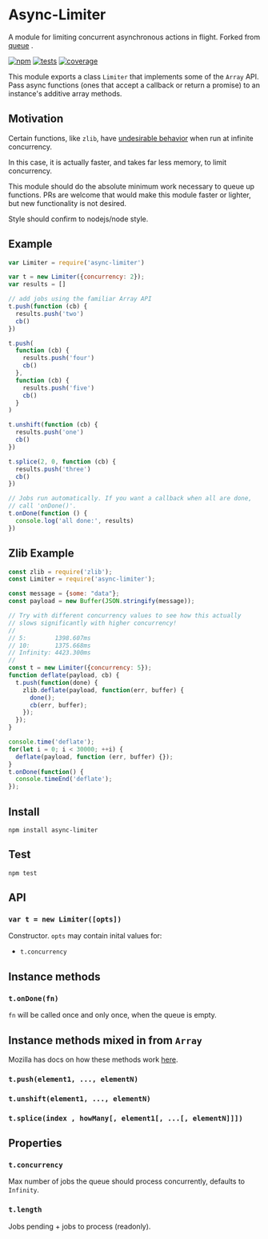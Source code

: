# Async-Limiter

A module for limiting concurrent asynchronous actions in flight. Forked from [queue](https://github.com/jessetane/queue)
.

[![npm](http://img.shields.io/npm/v/async-limiter.svg?style=flat-square)](http://www.npmjs.org/async-limiter)
[![tests](https://img.shields.io/travis/STRML/async-limiter.svg?style=flat-square&branch=master)](https://travis-ci.org/STRML/async-limiter)
[![coverage](https://img.shields.io/coveralls/STRML/async-limiter.svg?style=flat-square&branch=master)](https://coveralls.io/r/STRML/async-limiter)

This module exports a class `Limiter` that implements some of the `Array` API. Pass async functions (ones that accept a
callback or return a promise) to an instance's additive array methods.

## Motivation

Certain functions, like `zlib`,
have [undesirable behavior](https://github.com/nodejs/node/issues/8871#issuecomment-250915913) when run at infinite
concurrency.

In this case, it is actually faster, and takes far less memory, to limit concurrency.

This module should do the absolute minimum work necessary to queue up functions. PRs are welcome that would make this
module faster or lighter, but new functionality is not desired.

Style should confirm to nodejs/node style.

## Example

``` javascript
var Limiter = require('async-limiter')

var t = new Limiter({concurrency: 2});
var results = []

// add jobs using the familiar Array API
t.push(function (cb) {
  results.push('two')
  cb()
})

t.push(
  function (cb) {
    results.push('four')
    cb()
  },
  function (cb) {
    results.push('five')
    cb()
  }
)

t.unshift(function (cb) {
  results.push('one')
  cb()
})

t.splice(2, 0, function (cb) {
  results.push('three')
  cb()
})

// Jobs run automatically. If you want a callback when all are done,
// call 'onDone()'.
t.onDone(function () {
  console.log('all done:', results)
})
```

## Zlib Example

```js
const zlib = require('zlib');
const Limiter = require('async-limiter');

const message = {some: "data"};
const payload = new Buffer(JSON.stringify(message));

// Try with different concurrency values to see how this actually
// slows significantly with higher concurrency!
//
// 5:        1398.607ms
// 10:       1375.668ms
// Infinity: 4423.300ms
//
const t = new Limiter({concurrency: 5});
function deflate(payload, cb) {
  t.push(function(done) {
    zlib.deflate(payload, function(err, buffer) {
      done();
      cb(err, buffer);
    });
  });
}

console.time('deflate');
for(let i = 0; i < 30000; ++i) {
  deflate(payload, function (err, buffer) {});
}
t.onDone(function() {
  console.timeEnd('deflate');
});
```

## Install

`npm install async-limiter`

## Test

`npm test`

## API

### `var t = new Limiter([opts])`

Constructor. `opts` may contain inital values for:

* `t.concurrency`

## Instance methods

### `t.onDone(fn)`

`fn` will be called once and only once, when the queue is empty.

## Instance methods mixed in from `Array`

Mozilla has docs on how these methods
work [here](https://developer.mozilla.org/en-US/docs/Web/JavaScript/Reference/Global_Objects/Array).

### `t.push(element1, ..., elementN)`

### `t.unshift(element1, ..., elementN)`

### `t.splice(index , howMany[, element1[, ...[, elementN]]])`

## Properties

### `t.concurrency`

Max number of jobs the queue should process concurrently, defaults to `Infinity`.

### `t.length`

Jobs pending + jobs to process (readonly).

